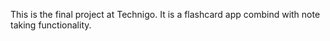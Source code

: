 This is the final project at Technigo. It is a flashcard app combind with note taking functionality. 
